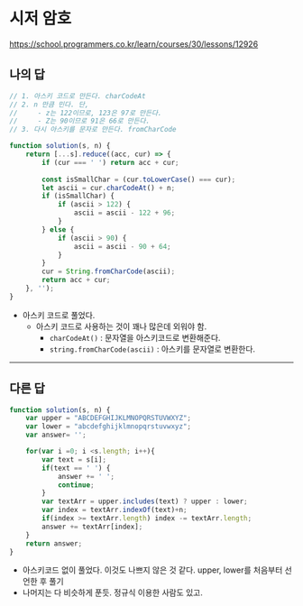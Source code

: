 # 시저 암호

https://school.programmers.co.kr/learn/courses/30/lessons/12926

## 나의 답

```js
// 1. 아스키 코드로 만든다. charCodeAt
// 2. n 만큼 민다. 단, 
//     - z는 122이므로, 123은 97로 만든다.
//     - Z는 90이므로 91은 66로 만든다.
// 3. 다시 아스키를 문자로 만든다. fromCharCode

function solution(s, n) {
    return [...s].reduce((acc, cur) => {
        if (cur === ' ') return acc + cur;
        
        const isSmallChar = (cur.toLowerCase() === cur);
        let ascii = cur.charCodeAt() + n;
        if (isSmallChar) {
            if (ascii > 122) {
                ascii = ascii - 122 + 96;
            }
        } else {
            if (ascii > 90) {
                ascii = ascii - 90 + 64;
            }
        }
        cur = String.fromCharCode(ascii);
        return acc + cur;
    }, '');
}
```

- 아스키 코드로 풀었다.
  - 아스키 코드로 사용하는 것이 꽤나 많은데 외워야 함.
    - `charCodeAt()` : 문자열을 아스키코드로 변환해준다.
    - `string.fromCharCode(ascii)` : 아스키를 문자열로 변환한다.


---

## 다른 답

```js
function solution(s, n) {
    var upper = "ABCDEFGHIJKLMNOPQRSTUVWXYZ";
    var lower = "abcdefghijklmnopqrstuvwxyz";
    var answer= '';

    for(var i =0; i <s.length; i++){
        var text = s[i];
        if(text == ' ') {
            answer += ' '; 
            continue;
        }
        var textArr = upper.includes(text) ? upper : lower;
        var index = textArr.indexOf(text)+n;
        if(index >= textArr.length) index -= textArr.length;
        answer += textArr[index];
    }
    return answer;
}
```

- 아스키코드 없이 풀었다. 이것도 나쁘지 않은 것 같다. upper, lower를 처음부터 선언한 후 풀기
- 나머지는 다 비슷하게 푼듯. 정규식 이용한 사람도 있고.

